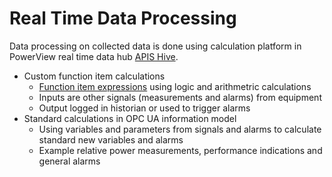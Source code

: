 # Real Time Data Processing

Data processing on collected data is done using calculation platform in PowerView real time data hub <a href="https://docs.prediktor.com/docs/foundation9/APIS_Hive/APIS_Hive.html" target="_blank">APIS Hive</a>.
- Custom function item calculations
    - [Function item expressions](https://docs.prediktor.com/docs/foundation9/APIS_Hive_Modules/Shared/ItemTypes/65568.html?highlight=function#item-type-function-item) using logic and arithmetric calculations
    - Inputs are other signals (measurements and alarms) from equipment
    - Output logged in historian or used to trigger alarms 
- Standard calculations in OPC UA information model
    - Using variables and parameters from signals and alarms to calculate standard new variables and alarms
    - Example relative power measurements, performance indications and general alarms